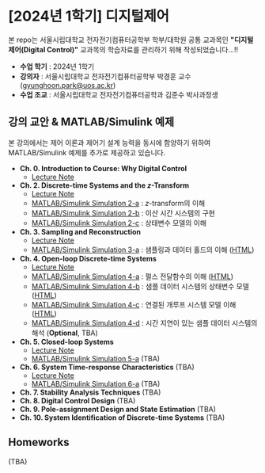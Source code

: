 # **[2024년 1학기] 디지털제어**

본 repo는 서울시립대학교 전자전기컴퓨터공학부 학부/대학원 공통 교과목인 **"디지털제어(Digital Control)"** 교과목의 학습자료를 관리하기 위해 작성되었습니다...!!

- **수업 학기** : 2024년 1학기
- **강의자** : 서울시립대학교 전자전기컴퓨터공학부 박경훈 교수 (gyunghoon.park@uos.ac.kr)
- **수업 조교** : 서울시립대학교 전자전기컴퓨터공학과 김준수 박사과정생

## **강의 교안 \& MATLAB/Simulink 예제**

본 강의에서는 제어 이론과 제어기 설계 능력을 동시에 함양하기 위하여 MATLAB/Simulink 예제를 추가로 제공하고 있습니다.

- **Ch. 0. Introduction to Course: Why Digital Control**
  - [Lecture Note](https://github.com/CDSL-UoS/Course_Digital-Control_2024/blob/main/Lecture_Notes/CH00_Introduction.pdf)
- **Ch. 2. Discrete-time Systems and the $z$-Transform**
  - [Lecture Note](https://github.com/CDSL-UoS/Course_Digital-Control_2024/blob/main/Lecture_Notes/CH02_Discrete-time%20Systems%20and%20z-Transform.pdf)
  - [MATLAB/Simulink Simulation 2-a](https://github.com/CDSL-UoS/Course_Digital-Control_2024/tree/main/MATLAB-Simulink/CH02/2-a) : $z$-transform의 이해
  - [MATLAB/Simulink Simulation 2-b](https://github.com/CDSL-UoS/Course_Digital-Control_2024/tree/main/MATLAB-Simulink/CH02/2-b) : 이산 시간 시스템의 구현
  - [MATLAB/Simulink Simulation 2-c](https://github.com/CDSL-UoS/Course_Digital-Control_2024/tree/main/MATLAB-Simulink/CH02/2-c) : 상태변수 모델의 이해
- **Ch. 3. Sampling and Reconstruction**
  - [Lecture Note](https://github.com/CDSL-UoS/Course_Digital-Control_2024/blob/main/Lecture_Notes/CH03_Sampling%20and%20Reconstruction.pdf)
  - [MATLAB/Simulink Simulation 3-a](https://github.com/CDSL-UoS/Course_Digital-Control_2024/tree/main/MATLAB-Simulink/CH03/3-a) : 샘플링과 데이터 홀드의 이해 ([HTML](/MATLAB-Simulink/CH03/3-a/main.html))
- **Ch. 4. Open-loop Discrete-time Systems**
  - [Lecture Note](https://github.com/CDSL-UoS/Course_Digital-Control_2024/blob/main/Lecture_Notes/CH04_Open-loop%20Discrete-time%20Systems.pdf)
  - [MATLAB/Simulink Simulation 4-a](https://github.com/CDSL-UoS/Course_Digital-Control_2024/tree/main/MATLAB-Simulink/CH04/4-a) : 펄스 전달함수의 이해 ([HTML](/MATLAB-Simulink/CH04/4-a/main.html))
  - [MATLAB/Simulink Simulation 4-b](https://github.com/CDSL-UoS/Course_Digital-Control_2024/tree/main/MATLAB-Simulink/CH04/4-b) : 샘플 데이터 시스템의 상태변수 모델 ([HTML](/MATLAB-Simulink/CH04/4-b/main.html))
  - [MATLAB/Simulink Simulation 4-c](https://github.com/CDSL-UoS/Course_Digital-Control_2024/tree/main/MATLAB-Simulink/CH04/4-c) : 연결된 개루프 시스템 모델 이해 ([HTML](/MATLAB-Simulink/CH04/4-c/main.html))
  - [MATLAB/Simulink Simulation 4-d](https://github.com/CDSL-UoS/Course_Digital-Control_2024/tree/main/MATLAB-Simulink/CH04/4-d) : 시간 지연이 있는 샘플 데이터 시스템의 해석 (**Optional**, TBA)
- **Ch. 5. Closed-loop Systems**
  - [Lecture Note](https://github.com/CDSL-UoS/Course_Digital-Control_2024/blob/main/Lecture_Notes/CH05_Closed-loop%20Systems.pdf)
  - [MATLAB/Simulink Simulation 5-a]() (TBA)
- **Ch. 6. System Time-response Characteristics** (TBA)
  - [Lecture Note](/Lecture_Notes/CH06_System%20Time-response%20Characteristics.pdf)
  - [MATLAB/Simulink Simulation 6-a]() (TBA)
- **Ch. 7. Stability Analysis Techniques** (TBA)
- **Ch. 8. Digital Control Design** (TBA)
- **Ch. 9. Pole-assignment Design and State Estimation** (TBA)
- **Ch. 10. System Identification of Discrete-time Systems** (TBA)

## **Homeworks**

(TBA)